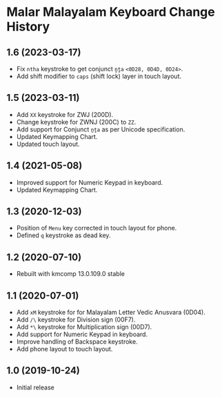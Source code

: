 Malar Malayalam Keyboard Change History
====================

1.6 (2023-03-17)
----------------
* Fix `ntha` keystroke to get conjunct `n̪t̪a` `<0D28, 0D4D, 0D24>`.
* Add shift modifier to `caps` (shift lock) layer in touch layout.

1.5 (2023-03-11)
----------------
* Add `XX` keystroke for ZWJ (200D).
* Change keystroke for ZWNJ (200C) to `ZZ`.
* Add support for Conjunct `ṉṯa` as per Unicode specification.
* Updated Keymapping Chart.
* Updated touch layout.

1.4 (2021-05-08)
----------------
* Improved support for Numeric Keypad in keyboard.
* Updated Keymapping Chart.

1.3 (2020-12-03)
----------------
* Position of `Menu` key corrected in touch layout for phone.
* Defined `q` keystroke as dead key.

1.2 (2020-07-10)
----------------
* Rebuilt with kmcomp 13.0.109.0 stable

1.1 (2020-07-01)
----------------

* Add `xM` keystroke for for Malayalam Letter Vedic Anusvara (0D04).
* Add `/\` keystroke for Division sign (00F7).
* Add `*\` keystroke for Multiplication sign (00D7).
* Add support for Numeric Keypad in keyboard.
* Improve handling of Backspace keystroke.
* Add phone layout to touch layout.

1.0 (2019-10-24)
----------------
* Initial release
